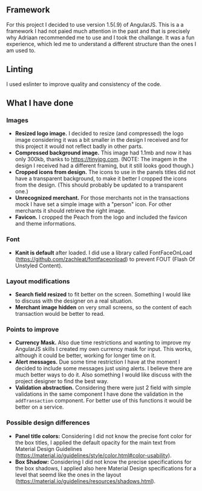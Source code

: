 ## Framework
For this project I decided to use version 1.5(.9) of AngularJS. This is a a framework I had not paied much attention in the past and that is precisely why Adriaan recommended me to use and I took the challange.
It was a fun experience, which led me to understand a different structure than the ones I am used to.

## Linting
I used eslinter to improve quality and consistency of the code.

## What I have done
### Images
- **Resized logo image.** I decided to resize (and compressed) the logo image considering it was a bit smaller in the design I received and for this project it would not reflect badly in other parts.
- **Compressed background image.** This image had 1.1mb and now it has only 300kb, thanks to https://tinyjpg.com. (NOTE: The imagem in the design I received had a different framing, but it still looks good though.)
- **Cropped icons from design.** The icons to use in the panels titles did not have a transparent background, to make it better I cropped the icons from the design. (This should probably be updated to a transparent one.)
- **Unrecognized merchant.** For those merchants not in the transactions mock I have set a simple image with a "person" icon. For other merchants it should retrieve the right image.
- **Favicon.** I cropped the Peach from the logo and included the favicon and theme informations. 

### Font
- **Kanit is default** after loaded. I did use a library called FontFaceOnLoad (https://github.com/zachleat/fontfaceonload) to prevent FOUT (Flash Of Unstyled Content).

### Layout modifications
- **Search field resized** to fit better on the screen. Something I would like to discuss with the designer on a real situation.
- **Merchant image hidden** on very small screens, so the content of each transaction would be better to read.

### Points to improve
- **Currency Mask.** Also due time restrictions and wanting to improve my AngularJS skills I created my own currency mask for input. This works, although it could be better, working for longer time on it.
- **Alert messages.** Due some time restriction I have at the moment I decided to include some messages just using alerts. I believe there are much better ways to do it. Also something I would like discuss with the project designer to find the best way.
- **Validation abstraction.** Considering there were just 2 field with simple validations in the same component I have done the validation in the `addTransaction` component. For better use of this functions it would be better on a service.

### Possible design differences
- **Panel title colors:** Considering I did not know the precise font color for the box titles, I applied the default opacity for the main text from Material Design Guidelines (https://material.io/guidelines/style/color.html#color-usability).
- **Box Shadow:** Considering I did not know the precise specifications for the box shadows, I applied also here Material Design specifications for a level that seemd like the ones in the layout (https://material.io/guidelines/resources/shadows.html).
